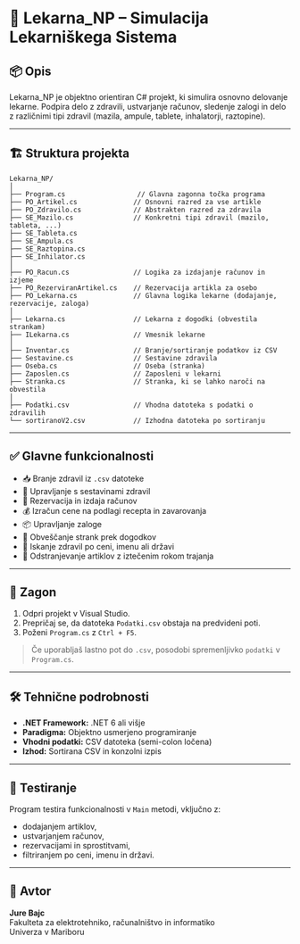 # 💊 Lekarna_NP – Simulacija Lekarniškega Sistema

## 📦 Opis

Lekarna_NP je objektno orientiran C# projekt, ki simulira osnovno delovanje lekarne. Podpira delo z zdravili, ustvarjanje računov, sledenje zalogi in delo z različnimi tipi zdravil (mazila, ampule, tablete, inhalatorji, raztopine).

---

## 🏗️ Struktura projekta

```
Lekarna_NP/
│
├── Program.cs                  // Glavna zagonna točka programa
├── PO_Artikel.cs              // Osnovni razred za vse artikle
├── PO_Zdravilo.cs             // Abstrakten razred za zdravila
├── SE_Mazilo.cs               // Konkretni tipi zdravil (mazilo, tableta, ...)
├── SE_Tableta.cs
├── SE_Ampula.cs
├── SE_Raztopina.cs
├── SE_Inhilator.cs
│
├── PO_Racun.cs                // Logika za izdajanje računov in izjeme
├── PO_RezerviranArtikel.cs    // Rezervacija artikla za osebo
├── PO_Lekarna.cs              // Glavna logika lekarne (dodajanje, rezervacije, zaloga)
│
├── Lekarna.cs                 // Lekarna z dogodki (obvestila strankam)
├── ILekarna.cs                // Vmesnik lekarne
│
├── Inventar.cs                // Branje/sortiranje podatkov iz CSV
├── Sestavine.cs               // Sestavine zdravila
├── Oseba.cs                   // Oseba (stranka)
├── Zaposlen.cs                // Zaposleni v lekarni
├── Stranka.cs                 // Stranka, ki se lahko naroči na obvestila
│
├── Podatki.csv                // Vhodna datoteka s podatki o zdravilih
└── sortiranoV2.csv            // Izhodna datoteka po sortiranju
```

---

## ✅ Glavne funkcionalnosti

- 📥 Branje zdravil iz `.csv` datoteke
- 🧪 Upravljanje s sestavinami zdravil
- 🧾 Rezervacija in izdaja računov
- 💰 Izračun cene na podlagi recepta in zavarovanja
- 📦 Upravljanje zaloge
- 🔔 Obveščanje strank prek dogodkov
- 🔎 Iskanje zdravil po ceni, imenu ali državi
- 🧹 Odstranjevanje artiklov z iztečenim rokom trajanja

---

## 🚀 Zagon

1. Odpri projekt v Visual Studio.
2. Prepričaj se, da datoteka `Podatki.csv` obstaja na predvideni poti.
3. Poženi `Program.cs` z `Ctrl + F5`.

> Če uporabljaš lastno pot do `.csv`, posodobi spremenljivko `podatki` v `Program.cs`.

---

## 🛠️ Tehnične podrobnosti

- **.NET Framework:** .NET 6 ali višje
- **Paradigma:** Objektno usmerjeno programiranje
- **Vhodni podatki:** CSV datoteka (semi-colon ločena)
- **Izhod:** Sortirana CSV in konzolni izpis

---

## 🧪 Testiranje

Program testira funkcionalnosti v `Main` metodi, vključno z:
- dodajanjem artiklov,
- ustvarjanjem računov,
- rezervacijami in sprostitvami,
- filtriranjem po ceni, imenu in državi.

---

## 📧 Avtor

**Jure Bajc**  
Fakulteta za elektrotehniko, računalništvo in informatiko  
Univerza v Mariboru
